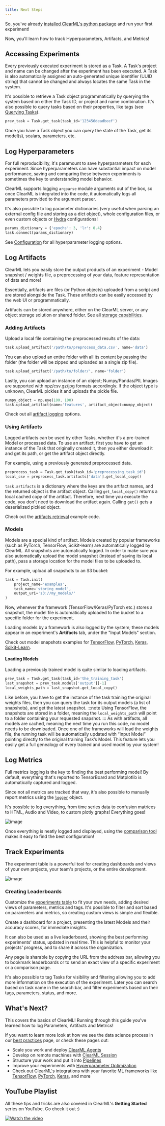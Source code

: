 ```yaml
---
title: Next Steps
---
```


So, you've already [installed ClearML's python package](ds_first_steps.md) and run your first experiment!

Now, you'll learn how to track Hyperparameters, Artifacts, and Metrics!

## Accessing Experiments

Every previously executed experiment is stored as a Task.
A Task's project and name can be changed after the experiment has been executed.
A Task is also automatically assigned an auto-generated unique identifier (UUID string) that cannot be changed and always locates the same Task in the system.

It's possible to retrieve a Task object programmatically by querying the system based on either the Task ID,
or project and name combination. It's also possible to query tasks based on their properties, like tags (see [Querying Tasks](../../clearml_sdk/task_sdk.md#querying--searching-tasks)).

```python
prev_task = Task.get_task(task_id='123456deadbeef')
```

Once you have a Task object you can query the state of the Task, get its model(s), scalars, parameters, etc.

## Log Hyperparameters

For full reproducibility, it's paramount to save hyperparameters for each experiment. Since hyperparameters can have substantial impact
on model performance, saving and comparing these between experiments is sometimes the key to understanding model behavior.

ClearML supports logging `argparse` module arguments out of the box, so once ClearML is integrated into the code, it automatically logs all parameters provided to the argument parser.

It's also possible to log parameter dictionaries (very useful when parsing an external config file and storing as a dict object),
whole configuration files, or even custom objects or [Hydra](https://hydra.cc/docs/intro/) configurations!

```python
params_dictionary = {'epochs': 3, 'lr': 0.4}
task.connect(params_dictionary)
```

See [Configuration](../../clearml_sdk/task_sdk.md#configuration) for all hyperparameter logging options.

## Log Artifacts

ClearML lets you easily store the output products of an experiment - Model snapshot / weights file, a preprocessing of your data, feature representation of data and more!

Essentially, artifacts are files (or Python objects) uploaded from a script and are stored alongside the Task.
These artifacts can be easily accessed by the web UI or programmatically.
 
Artifacts can be stored anywhere, either on the ClearML server, or any object storage solution or shared folder.
See all [storage capabilities](../../integrations/storage.md).


### Adding Artifacts

Upload a local file containing the preprocessed results of the data:
```python
task.upload_artifact('/path/to/preprocess_data.csv', name='data')
```

You can also upload an entire folder with all its content by passing the folder (the folder will be zipped and uploaded as a single zip file).
```python
task.upload_artifact('/path/to/folder/', name='folder')
```

Lastly, you can upload an instance of an object; Numpy/Pandas/PIL Images are supported with npz/csv.gz/jpg formats accordingly.
If the object type is unknown, ClearML pickles it and uploads the pickle file.

```python
numpy_object = np.eye(100, 100)
task.upload_artifact(name='features', artifact_object=numpy_object)
```

Check out all [artifact logging](../../clearml_sdk/task_sdk.md#artifacts) options.

### Using Artifacts

Logged artifacts can be used by other Tasks, whether it's a pre-trained Model or processed data.
To use an artifact, first you have to get an instance of the Task that originally created it,
then you either download it and get its path, or get the artifact object directly.

For example, using a previously generated preprocessed data.

```python
preprocess_task = Task.get_task(task_id='preprocessing_task_id')
local_csv = preprocess_task.artifacts['data'].get_local_copy()
```

`task.artifacts` is a dictionary where the keys are the artifact names, and the returned object is the artifact object.
Calling `get_local_copy()` returns a local cached copy of the artifact. Therefore, next time you execute the code, you don't
need to download the artifact again.
Calling `get()` gets a deserialized pickled object.

Check out the [artifacts retrieval](https://github.com/allegroai/clearml/blob/master/examples/reporting/artifacts_retrieval.py) example code.

### Models

Models are a special kind of artifact.
Models created by popular frameworks (such as PyTorch, TensorFlow, Scikit-learn) are automatically logged by ClearML.
All snapshots are automatically logged. In order to make sure you also automatically upload the model snapshot (instead of saving its local path),
pass a storage location for the model files to be uploaded to.

For example, upload all snapshots to an S3 bucket:
```python
task = Task.init(
    project_name='examples',
    task_name='storing model',
    output_uri='s3://my_models/'
)
```

Now, whenever the framework (TensorFlow/Keras/PyTorch etc.) stores a snapshot, the model file is automatically uploaded to the bucket to a specific folder for the experiment.

Loading models by a framework is also logged by the system; these models appear in an experiment's **Artifacts** tab,
under the "Input Models" section.

Check out model snapshots examples for [TensorFlow](https://github.com/allegroai/clearml/blob/master/examples/frameworks/tensorflow/tensorflow_mnist.py),
[PyTorch](https://github.com/allegroai/clearml/blob/master/examples/frameworks/pytorch/pytorch_mnist.py),
[Keras](https://github.com/allegroai/clearml/blob/master/examples/frameworks/keras/keras_tensorboard.py),
[Scikit-Learn](https://github.com/allegroai/clearml/blob/master/examples/frameworks/scikit-learn/sklearn_joblib_example.py).

#### Loading Models
Loading a previously trained model is quite similar to loading artifacts.

```python
prev_task = Task.get_task(task_id='the_training_task')
last_snapshot = prev_task.models['output'][-1]
local_weights_path = last_snapshot.get_local_copy()
```

Like before, you have to get the instance of the task training the original weights files, then you can query the task for its output models (a list of snapshots), and get the latest snapshot.
:::note
Using TensorFlow, the snapshots are stored in a folder, meaning the `local_weights_path` will point to a folder containing your requested snapshot.
:::
As with artifacts, all models are cached, meaning the next time you run this code, no model needs to be downloaded.
Once one of the frameworks will load the weights file, the running task will be automatically updated with “Input Model” pointing directly to the original training Task’s Model.
This feature lets you easily get a full genealogy of every trained and used model by your system!

## Log Metrics

Full metrics logging is the key to finding the best performing model!
By default, everything that's reported to TensorBoard and Matplotlib is automatically captured and logged.

Since not all metrics are tracked that way, it's also possible to manually report metrics using the [`logger`](../../fundamentals/logger.md) object.

It's possible to log everything, from time series data to confusion matrices to HTML, Audio and Video, to custom plotly graphs! Everything goes!

![image](../../img/report_plotly.png)

Once everything is neatly logged and displayed, using the [comparison tool](../../webapp/webapp_exp_comparing.md) makes it easy to find the best configuration!


## Track Experiments

The experiment table is a powerful tool for creating dashboards and views of your own projects, your team's projects, or the entire development.

![image](../../img/webapp_experiment_table.png)


### Creating Leaderboards
Customize the [experiments table](../../webapp/webapp_exp_table.md) to fit your own needs, adding desired views of parameters, metrics and tags.
It's possible to filter and sort based on parameters and metrics, so creating custom views is simple and flexible.

Create a dashboard for a project, presenting the latest Models and their accuracy scores, for immediate insights.

It can also be used as a live leaderboard, showing the best performing experiments' status, updated in real time.
This is helpful to monitor your projects' progress, and to share it across the organization.

Any page is sharable by copying the URL from the address bar, allowing you to bookmark leaderboards or to send an exact view of a specific experiment or a comparison page.

It's also possible to tag Tasks for visibility and filtering allowing you to add more information on the execution of the experiment.
Later you can search based on task name in the search bar, and filter experiments based on their tags, parameters, status, and more.

## What's Next?

This covers the basics of ClearML! Running through this guide you've learned how to log Parameters, Artifacts and Metrics!

If you want to learn more look at how we see the data science process in our [best practices](best_practices.md) page,
or check these pages out:

- Scale you work and deploy [ClearML Agents](../../clearml_agent.md)
- Develop on remote machines with [ClearML Session](../../apps/clearml_session.md)
- Structure your work and put it into [Pipelines](../../pipelines/pipelines.md)
- Improve your experiments with [Hyperparameter Optimization](../../fundamentals/hpo.md)
- Check out ClearML's integrations with your favorite ML frameworks like [TensorFlow](../../integrations/tensorflow.md), 
  [PyTorch](../../integrations/pytorch.md), [Keras](../../integrations/keras.md), 
  and more

## YouTube Playlist

All these tips and tricks are also covered in ClearML's **Getting Started** series on YouTube. Go check it out :)

[![Watch the video](https://img.youtube.com/vi/kyOfwVg05EM/hqdefault.jpg)](https://www.youtube.com/watch?v=kyOfwVg05EM&list=PLMdIlCuMqSTnoC45ME5_JnsJX0zWqDdlO&index=3)